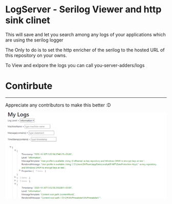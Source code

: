 # LogServer - Serilog Viewer and http sink clinet

This will save and let you search among any logs of your applications which are using the serilog logger

The Only to do is to set the http enricher of the serilog to the hosted URL of this repository on your owns.

To View and exlpore the logs you can call you-server-adders/logs

# Contirbute
---
Appreciate any contributors to make this better :D

![alt text](https://github.com/sajjadhs/LogServer/blob/master/logger.png)
